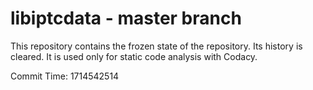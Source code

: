 # libiptcdata - master branch

This repository contains the frozen state of the repository.
Its history is cleared. It is used only for static code
analysis with Codacy.

Commit Time: 1714542514